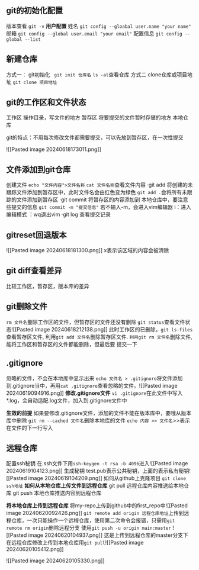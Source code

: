 ## git的初始化配置
版本查看
`git -v`
**用户配置**
姓名 `git config --gloabal user.name "your name"`
邮箱 `git config --global user.email "your email"`
配置信息 `git config --global --list `
## 新建仓库
方式一：
git初始化
` git init 仓库名` 
`ls -al`查看仓库
方式二
clone仓库或项目地址
`git clone 项目地址`
## git的工作区和文件状态
工作区
操作目录，写文件的地方
暂存区
将要提交的文件暂时存储的地方
本地仓库

git的特点：不用每次修改文件都需要提交，可以先放到暂存区，在一次性提交

![[Pasted image 20240618173011.png]]
## 文件添加到git仓库 
创建文件
`echo "文件内容">文件名称`
`cat 文件名称`查看文件内容
·git add
将创建的未跟踪文件添加到暂存区中，此时文件名会由红色变为绿色
`git add .`会将所有未跟踪的文件添加到暂存区
·git commit
将暂存区的内容添加到  本地仓库中，要注意些提交的信息 
`git commit -m "提交信息"`
若不输入-m，会进入vim编辑器
i：进入编辑模式
：wq退出vim
·git log
查看提交记录
## gitreset回退版本
![[Pasted image 20240618181300.png]]
x表示该区域的内容会被清除

## git diff查看差异
 比较工作区，暂存区，版本库的差异

 ## git删除文件
`rm 文件名`删除工作区的文件，但暂存区的文件还没有删除
`git status`查看文件状态![[Pasted image 20240618212138.png]]
	此时工作区的已删除，`git ls-files`查看暂存区文件, 利用`git add 文件名`删除暂存区文件.
`利用git rm 文件名`删除文件, 能将工作区和暂存区的文件都能删除，但最后要 提交一下
 ## .gitignore
 忽略的文件，不会在本地库中显示出来
 `echo 文件名 > .gitignore`将文件添加到.gitignore当中，再用`cat .gitignore`查看忽略的文件。![[Pasted image 20240619094916.png]]
 **修改.gitignore文件**
 `vi .gitignore`在此文件中写入*.log，会自动适配.log文件，加入到.gitignore文件中

 **生效的前提**
 如果要修改.gitignore文件，添加的文件不能在版本库中，要哦从版本库中删除
 `git rm --cached 文件名`删除本地库的文件
 `echo 内容 >> 文件名`>>表示在文件的下一行写入
 ## 远程仓库
 配置ssh秘钥
 在.ssh文件下用`ssh-keygen -t rsa -b 4096`进入![[Pasted image 20240619104123.png]]
 生成秘钥
 test.pub表示公共秘钥，上面的表示私有秘钥![[Pasted image 20240619104209.png]]
 如何从github上克隆项目
 `git clone ssh地址`
 **如何从本地仓库上传文件到远程仓库**
 git pull 远程仓库内容推送给本地仓库
 git push 本地仓库推送内容到远程仓库
 
  **将本地仓库上传到远程仓库**
  将my-repo上传到github中的first_repo中![[Pasted image 20240620092426.png]]
  `git remote add origin 远程仓库地址`上传到远程仓库，一次只能操作一个远程仓库，使用第二次命令会报错，只需用`git remote rm origin`删除远程分支
  使用`git push -u origin main:master` ![[Pasted image 20240620104937.png]]
  这是上传到远程仓库的master分支下
  在远程仓库修改上传到本地仓库用`git pull`![[Pasted image 20240620105412.png]]
  
  ![[Pasted image 20240620105330.png]]
  